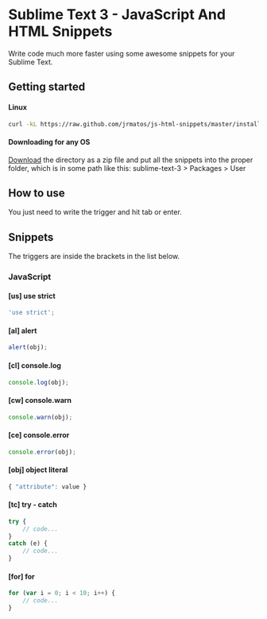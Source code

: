 # Sublime Text 3 - JavaScript And HTML Snippets

Write code much more faster using some awesome snippets for your Sublime Text.

## Getting started

#### Linux

```bash
curl -kL https://raw.github.com/jrmatos/js-html-snippets/master/install-linux.sh | bash
```

#### Downloading for any OS

[Download](https://codeload.github.com/jrmatos/js-html-snippets/zip/master) the directory as a zip file and put all the snippets into the proper folder, which is in some path like this: sublime-text-3 > Packages > User

## How to use

You just need to write the trigger and hit tab or enter.

## Snippets

The triggers are inside the brackets in the list below.

### JavaScript

#### [us] use strict

```js
'use strict';
```

#### [al] alert

```js
alert(obj);
```

#### [cl] console.log

```js
console.log(obj);
```

#### [cw] console.warn

```js
console.warn(obj);
```

#### [ce] console.error

```js
console.error(obj);
```

#### [obj] object literal

```js
{ "attribute": value }
```

#### [tc] try - catch

```js
try {
	// code...
}
catch (e) {
	// code...
}
```

#### [for] for

```js
for (var i = 0; i < 10; i++) {
	// code...
}
```





